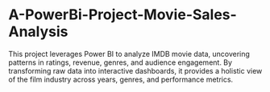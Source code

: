 # A-PowerBi-Project-Movie-Sales-Analysis
This project leverages Power BI to analyze IMDB movie data, uncovering patterns in ratings, revenue, genres, and audience engagement. By transforming raw data into interactive dashboards, it provides a holistic view of the film industry across years, genres, and performance metrics.
